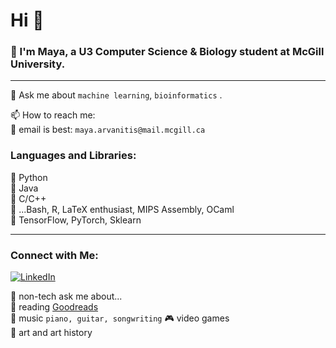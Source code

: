 # Hi 👋

### 🌱 I'm Maya, a U3 Computer Science & Biology student at McGill University.     

--------------------------------------------------------------------
💬 Ask me about ```machine learning```, ```bioinformatics``` .  
  
📫 How to reach me:   
📧 email is best: ```maya.arvanitis@mail.mcgill.ca```  
  
### Languages and Libraries:  
💾 Python  
💾 Java  
💾 C/C++  
💾 ...Bash, R, LaTeX enthusiast, MIPS Assembly, OCaml  
💽 TensorFlow, PyTorch, Sklearn  

--------------------------------------------------------------------
### Connect with Me:
[![LinkedIn](https://img.shields.io/badge/LinkedIn-Connect-blue)](www.linkedin.com/in/maya-arvanitis-771853170)

🌻 non-tech ask me about...  
📖 reading [Goodreads](https://www.goodreads.com/user/show/175332198-maya)  
🎹 music ```piano, guitar, songwriting``` 
🎮 video games   
🎨 art and art history

